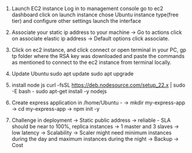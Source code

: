 1. Launch EC2 instance
Log in to management console
go to ec2 dashboard
click on launch instance
chose Ubuntu
instance type(free tier) and configure other settings
launch the interface

2. Associate your static ip address to your machine -> Go to actions click on associate elastic ip address -> Default options click associate.

3. Click on ec2 instance, and click connect or open terminal in your PC, gp tp folder where the RSA key was downloaded and paste the commands as mentioned to connect to the ec2 instance from terminal locally.

4. Update Ubuntu
sudo apt update
sudo apt upgrade

5. install node js
    curl -fsSL https://deb.nodesource.com/setup_22.x | sudo -E bash -
    sudo apt-get install -y nodejs

6. Create express application
    in /home/Ubuntu - 
        -> mkdir my-express-app
        -> cd my-express-app
        -> npm init -y

7. Challenge in deployment
    -> Static public address
    -> reliable - SLA should be near to 100%, replica instances -> 1 master and 3 slaves
    -> low latency
    -> Scalability -> Scaler might need minimum instances during the day and maximum instances during the night
    -> Backup
    -> Cost
